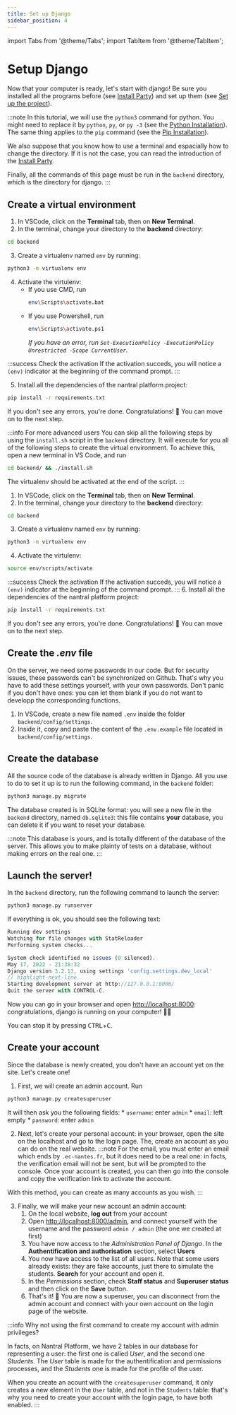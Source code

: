 ```yaml
---
title: Set up Django
sidebar_position: 4
---
```


import Tabs from '@theme/Tabs';
import TabItem from '@theme/TabItem';

# Setup Django

Now that your computer is ready, let's start with django! Be sure you installed all the programs before
(see [Install Party](install-party.md)) and set up them (see [Set up the project](setup-project.md)).

:::note
In this tutorial, we will use the `python3` command for python. You might need to replace it by `python`, `py`,
or `py -3` (see the [Python Installation](install-party.md#python)).
The same thing applies to the `pip` command (see the [Pip Installation](install-party.md#pip)).

We also suppose that you know how to use a terminal and espacially how to change the directory. If it is not the case,
you can read the introduction of the [Install Party](install-party.md).

Finally, all the commands of this page must be run in the `backend` directory, which is the directory for django. 
:::

## Create a virtual environment

<Tabs groupId="os">
<TabItem value="win" label="Windows">

1. In VSCode, click on the **Terminal** tab, then on **New Terminal**.
2. In the terminal, change your directory to the **backend** directory:
  ```bash
  cd backend
  ```
3. Create a virtualenv named `env` by running:
  ```bash
  python3 -m virtualenv env
  ```
4. Activate the virtulenv:
    * If you use CMD, run
      ```bash
      env\Scripts\activate.bat
      ```
    * If you use Powershell, run
      ```bash
      env\Scripts\activate.ps1
      ```
      *If you have an error, run `Set-ExecutionPolicy -ExecutionPolicy Unrestricted -Scope CurrentUser`.*

:::success Check the activation
If the activation succeds, you will notice a `(env)` indicator at the beginning of the command prompt.
:::

5. Install all the dependencies of the nantral platform project:
  ```bash
  pip install -r requirements.txt
  ```

If you don't see any errors, you're done. Congratulations! 🥳 You can move on to the next step.

</TabItem>
<TabItem value="mac-lin" label="MacOS/Linux">

:::info For more advanced users
You can skip all the following steps by using the `install.sh` script in the `backend` directory.
It will execute for you all of the following steps to create the virtual environment.
To achieve this, open a new terminal in VS Code, and run
```bash
cd backend/ && ./install.sh
```
The virtualenv should be activated at the end of the script.
:::

1. In VSCode, click on the **Terminal** tab, then on **New Terminal**.
2. In the terminal, change your directory to the **backend** directory:
  ```bash
  cd backend
  ```
3. Create a virtualenv named `env` by running:
  ```bash
  python3 -m virtualenv env
  ```
4. Activate the virtulenv:
  ```bash
  source env/scripts/activate
  ```
:::success Check the activation
If the activation succeds, you will notice a `(env)` indicator at the beginning of the command prompt.
:::
6. Install all the dependencies of the nantral platform project:
  ```bash
  pip install -r requirements.txt
  ```

If you don't see any errors, you're done. Congratulations! 🥳 You can move on to the next step.

</TabItem>
</Tabs>

## Create the *.env* file

On the server, we need some passwords in our code. But for security issues, these passwords can't be synchronized on
Github. That's why you have to add these settings yourself, with your own passwords. Don't panic if you don't have ones:
you can let them blank if you do not want to developp the corresponding functions.

1. In VSCode, create a new file named `.env` inside the folder `backend/config/settings`.
2. Inside it, copy and paste the content of the `.env.example` file located in `backend/config/settings`.

## Create the database

All the source code of the database is already written in Django. All you use to do to set it up is
to run the following command, in the `backend` folder:

```bash
python3 manage.py migrate
```

The database created is in SQLite format: you will see a new file in the `backend` directory, named
`db.sqlite3`: this file contains **your** database, you can delete it if you want to reset your database.

:::note
This database is yours, and is totally different of the database of the server. This allows you to make plainty
of tests on a database, without making errors on the real one.
:::

## Launch the server!

In the `backend` directory, run the following command to launch the server:
```bash
python3 manage.py runserver
```

If everything is ok, you should see the following text:
```js
Running dev settings
Watching for file changes with StatReloader
Performing system checks...

System check identified no issues (0 silenced).
May 17, 2022 - 21:38:32
Django version 3.2.13, using settings 'config.settings.dev_local'
// highlight-next-line
Starting development server at http://127.0.0.1:8000/
Quit the server with CONTROL-C.
```

Now you can go in your browser and open [http://localhost:8000](http://localhost:8000): congratulations, 
django is running on your computer! 🥳🥳

You can stop it by pressing <kbd>CTRL</kbd>+<kbd>C</kbd>.

## Create your account

Since the database is newly created, you don't have an account yet on the site. Let's create one!

1. First, we will create an admin account. Run
  ```bash
  python3 manage.py createsuperuser
  ```
  It will then ask you the following fields:
    * `username`: enter `admin`
    * `email`: left empty
    * `password`: enter `admin`

2. Next, let's create your personal account: in your browser, open the site on the localhost and go to the login
  page. The, create an account as you can do on the real website.
  :::note
  For the email, you must enter an email which ends by `.ec-nantes.fr`, but it does need to be a real one:
  in facts, the verification email will not be sent, but will be prompted to the console.
  Once your account is created, you can then go into the console and copy the verification link 
  to activate the account.

  With this method, you can create as many accounts as you wish.
  :::

3. Finally, we will make your new account an admin account:
    1. On the local website, **log out** from your account
    2. Open [http://localhost:8000/admin](http://localhost:8000/admin), and connect yourself with the username and
      the password `admin / admin` (the one we created at first)
    3. You have now access to the *Administration Panel of Django*. In the **Authentification and authorisation** section,
      select **Users**
    4. You now have access to the list of all users. Note that some users already exists: they are fake accounts,
      just there to simulate the students. **Search** for your account and open it.
    5. In the *Permissions* section, check **Staff status** and **Superuser status** and then click on the **Save** button.
    6. That's it! 🥳 You are now a superuser, you can disconnect from the admin account and connect with your own account
      on the login page of the website. 

:::info Why not using the first command to create my account with admin privileges?

In facts, on Nantral Platform, we have 2 tables in our database for representing a user: the first one
is called *User*, and the second one *Students*. The *User* table is made for the authentification and permissions
processes, and the *Students* one is made for the profile of the user.

When you create an acount with the `createsuperuser` command, it only creates a new element in the `User` table,
and not in the `Students` table: that's why you need to create your account with the login page, to have both 
enabled.
:::